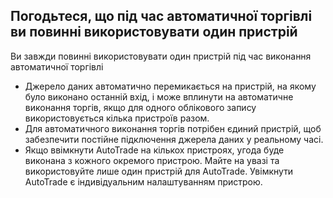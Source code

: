 ## Погодьтеся, що під час автоматичної торгівлі ви повинні використовувати один пристрій

Ви завжди повинні використовувати один пристрій під час виконання автоматичної торгівлі
- Джерело даних автоматично перемикається на пристрій, на якому було виконано останній вхід, і може вплинути на автоматичне виконання торгів, якщо для одного облікового запису використовується кілька пристроїв разом.
- Для автоматичного виконання торгів потрібен єдиний пристрій, щоб забезпечити постійне підключення джерела даних у реальному часі.
- Якщо ввімкнути AutoTrade на кількох пристроях, угода буде виконана з кожного окремого пристрою. Майте на увазі та використовуйте лише один пристрій для AutoTrade. Увімкнути AutoTrade є індивідуальним налаштуванням пристрою.
